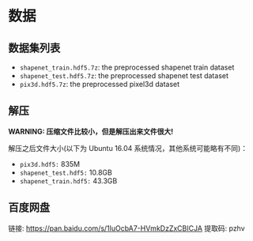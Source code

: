 # 数据

## 数据集列表

- `shapenet_train.hdf5.7z`: the preprocessed shapenet train dataset
- `shapenet_test.hdf5.7z`: the preprocessed shapenet test dataset
- `pix3d.hdf5.7z`: the preprocessed pixel3d dataset

## 解压
**WARNING: 压缩文件比较小，但是解压出来文件很大!**

解压之后文件大小(以下为 Ubuntu 16.04 系统情况，其他系统可能略有不同)：
- `pix3d.hdf5:` 835M
- `shapenet_test.hdf5:` 10.8GB
- `shapenet_train.hdf5:` 43.3GB

## 百度网盘
链接: https://pan.baidu.com/s/1luOcbA7-HVmkDzZxCBICJA 提取码: pzhv

